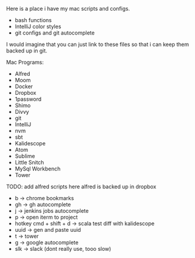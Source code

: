 Here is a place i have my mac scripts and configs.

* bash functions
* IntelliJ color styles
* git configs and git autocomplete

I would imagine that you can just link to these files so that i can keep them backed up in git.

Mac Programs:
* Alfred
* Moom
* Docker
* Dropbox
* 1password
* Shimo
* Divvy
* git
* IntelliJ
* nvm
* sbt
* Kalidescope
* Atom
* Sublime
* Little Snitch
* MySql Workbench
* Tower

TODO:
add alfred scripts here
alfred is backed up in dropbox

* b -> chrome bookmarks
* gh -> gh autocomplete
* j -> jenkins jobs autocomplete
* p -> open iterm to project
* hotkey cmd + shift + d -> scala test diff with kalidescope
* uuid -> gen and paste uuid
* t -> tower
* g -> google autocomplete
* slk -> slack (dont really use, tooo slow)